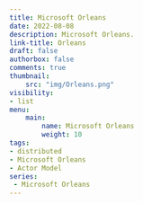 ```yaml
---
title: Microsoft Orleans
date: 2022-08-08
description: Microsoft Orleans.
link-title: Orleans
draft: false
authorbox: false
comments: true
thumbnail:
    src: "img/Orleans.png"
visibility:
- list
menu:
    main:
        name: Microsoft Orleans
        weight: 10
tags:
- distributed
- Microsoft Orleans
- Actor Model
series:
 - Microsoft Orleans
---
```




